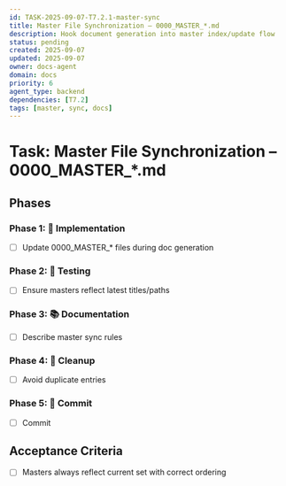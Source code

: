 ```yaml
---
id: TASK-2025-09-07-T7.2.1-master-sync
title: Master File Synchronization – 0000_MASTER_*.md
description: Hook document generation into master index/update flow
status: pending
created: 2025-09-07
updated: 2025-09-07
owner: docs-agent
domain: docs
priority: 6
agent_type: backend
dependencies: [T7.2]
tags: [master, sync, docs]
---
```


# Task: Master File Synchronization – 0000_MASTER_*.md

## Phases
### Phase 1: 🚀 Implementation
- [ ] Update 0000_MASTER_* files during doc generation

### Phase 2: 🧪 Testing
- [ ] Ensure masters reflect latest titles/paths

### Phase 3: 📚 Documentation
- [ ] Describe master sync rules

### Phase 4: 🧹 Cleanup
- [ ] Avoid duplicate entries

### Phase 5: 💾 Commit
- [ ] Commit

## Acceptance Criteria
- [ ] Masters always reflect current set with correct ordering
